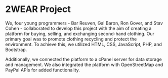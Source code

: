 # 2WEAR Project

We, four young programmers - Bar Reuven, Gal Baron, Ron Gover, and Stav Cohen - collaborated to develop this project with the aim of creating a platform for buying, selling, and exchanging second-hand clothing. Our primary goal was to promote clothing recycling and protect the environment. To achieve this, we utilized HTML, CSS, JavaScript, PHP, and Bootstrap.

Additionally, we connected the platform to a cPanel server for data storage and management. We also integrated the platform with OpenStreetMap and PayPal APIs for added functionality.
